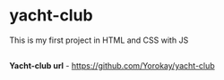 # yacht-club
This is my first project in HTML and CSS with JS
##
**Yacht-club url** - https://github.com/Yorokay/yacht-club